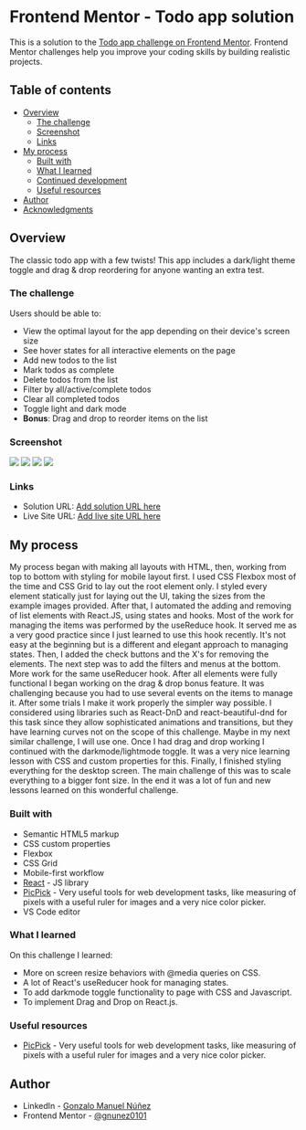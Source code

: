 # Frontend Mentor - Todo app solution

This is a solution to the [Todo app challenge on Frontend Mentor](https://www.frontendmentor.io/challenges/todo-app-Su1_KokOW). Frontend Mentor challenges help you improve your coding skills by building realistic projects. 

## Table of contents

- [Overview](#overview)
  - [The challenge](#the-challenge)
  - [Screenshot](#screenshot)
  - [Links](#links)
- [My process](#my-process)
  - [Built with](#built-with)
  - [What I learned](#what-i-learned)
  - [Continued development](#continued-development)
  - [Useful resources](#useful-resources)
- [Author](#author)
- [Acknowledgments](#acknowledgments)


## Overview

The classic todo app with a few twists! This app includes a dark/light theme toggle and drag & drop reordering for anyone wanting an extra test.

### The challenge

Users should be able to:

- View the optimal layout for the app depending on their device's screen size
- See hover states for all interactive elements on the page
- Add new todos to the list
- Mark todos as complete
- Delete todos from the list
- Filter by all/active/complete todos
- Clear all completed todos
- Toggle light and dark mode
- **Bonus**: Drag and drop to reorder items on the list

### Screenshot

![](./screenshots/desktop-light.png)
![](./screenshots/desktop-dark.png)
![](./screenshots/mobile-light.png)
![](./screenshots/mobile-dark.png)

### Links

- Solution URL: [Add solution URL here](https://github.com/gnunez0101/todo-app)
- Live Site URL: [Add live site URL here](https://your-live-site-url.com)

## My process

My process began with making all layouts with HTML, then, working from top to bottom with styling for mobile layout first. I used CSS Flexbox most of the time and CSS Grid to lay out the root element only. I styled every element statically just for laying out the UI, taking the sizes from the example images provided. After that, I automated the adding and removing of list elements with React.JS, using states and hooks. Most of the work for managing the items was performed by the useReduce hook. It served me as a very good practice since I just learned to use this hook recently. It's not easy at the beginning but is a different and elegant approach to managing states. Then, I added the check buttons and the X's for removing the elements. The next step was to add the filters and menus at the bottom. More work for the same useReducer hook. After all elements were fully functional I began working on the drag & drop bonus feature. It was challenging because you had to use several events on the items to manage it. After some trials I make it work properly the simpler way possible. I considered using libraries such as React-DnD and react-beautiful-dnd for this task since they allow sophisticated animations and transitions, but they have learning curves not on the scope of this challenge. Maybe in my next similar challenge, I will use one. Once I had drag and drop working I continued with the darkmode/lightmode toggle. It was a very nice learning lesson with CSS and custom properties for this. Finally, I finished styling everything for the desktop screen. The main challenge of this was to scale everything to a bigger font size. In the end it was a lot of fun and new lessons learned on this wonderful challenge.

### Built with

- Semantic HTML5 markup
- CSS custom properties
- Flexbox
- CSS Grid
- Mobile-first workflow
- [React](https://react.dev/) - JS library
- [PicPick](https://picpick.app/en/) - Very useful tools for web development tasks, like measuring of pixels with a useful ruler for images and a very nice color picker.
- VS Code editor

### What I learned

On this challenge I learned:
- More on screen resize behaviors with @media queries on CSS.
- A lot of React's useReducer hook for managing states.
- To add darkmode toggle functionality to page with CSS and Javascript.
- To implement Drag and Drop on React.js.

### Useful resources

- [PicPick](https://picpick.app/en/) - Very useful tools for web development tasks, like measuring of pixels with a useful ruler for images and a very nice color picker.

## Author

- LinkedIn - [Gonzalo Manuel Núñez](https://www.linkedin.com/in/gnunez0101)
- Frontend Mentor - [@gnunez0101](https://www.frontendmentor.io/profile/gnunez0101)